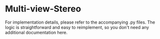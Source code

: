 # Multi-view-Stereo

For implementation details, please refer to the accompanying .py files. The logic is straightforward and easy to reimplement, so you don't need any additional documentation here.
